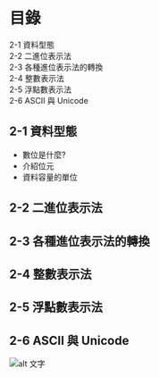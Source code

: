 # 目錄
2-1 資料型態  
2-2 二進位表示法  
2-3 各種進位表示法的轉換  
2-4 整數表示法  
2-5 浮點數表示法  
2-6 ASCII 與 Unicode  



## 2-1 資料型態
+ 數位是什麼?
+ 介紹位元
+ 資料容量的單位
## 2-2 二進位表示法
## 2-3 各種進位表示法的轉換
## 2-4 整數表示法
## 2-5 浮點數表示法
## 2-6 ASCII 與 Unicode
![alt 文字](https://www.google.com/search?q=ASCII+code&source=lnms&tbm=isch&sa=X&ved=2ahUKEwipvN3Ng_rzAhUEBKYKHXK8AMEQ_AUoAXoECAIQAw&biw=1536&bih=722&dpr=1.25#imgrc=2jQdQ3qccWPNiM "ACSIIcode")


